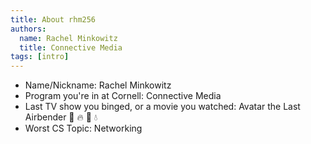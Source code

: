 ```yaml
---
title: About rhm256
authors:
  name: Rachel Minkowitz
  title: Connective Media
tags: [intro]
---
```


- Name/Nickname: Rachel Minkowitz
- Program you're in at Cornell: Connective Media
- Last TV show you binged, or a movie you watched: Avatar the Last Airbender :dash: :fire: :seedling: :droplet:
- Worst CS Topic: Networking
